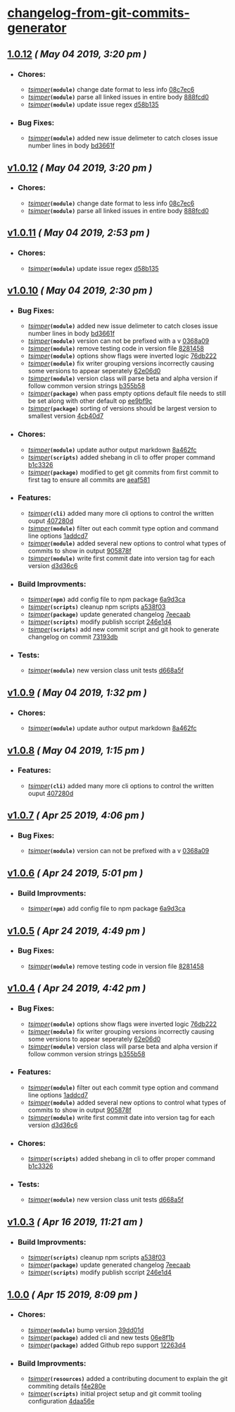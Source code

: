 # [changelog-from-git-commits-generator](https://github.com/simpert/changelog-from-git-commits-generator/blob/master/README.md)    


## [1.0.12](https://github.com/simpert/changelog-from-git-commits-generator/tags/1.0.12) *( May 04 2019, 3:20 pm )* 

- ### Chores:
   - *[tsimper](mailto:tommy@gmetrix.net)***`(module)`**  change date format to less info [08c7ec6](https://github.com/simpert/changelog-from-git-commits-generator/commit/08c7ec6e217567ed4e634a3b52672970576741c0)
   - *[tsimper](mailto:tommy@gmetrix.net)***`(module)`**  parse all linked issues in entire body [888fcd0](https://github.com/simpert/changelog-from-git-commits-generator/commit/888fcd08a1d397bce3e6a74fbfadeb526397f477)
   - *[tsimper](mailto:tommy@gmetrix.net)***`(module)`**  update issue regex [d58b135](https://github.com/simpert/changelog-from-git-commits-generator/commit/d58b135268ce18b9094a4fe794f7dac4214855eb)


- ### Bug Fixes:
   - *[tsimper](mailto:tommy@gmetrix.net)***`(module)`**  added new issue delimeter to catch closes issue number lines in body [bd3661f](https://github.com/simpert/changelog-from-git-commits-generator/commit/bd3661fc4add2887bf9181f8baf749b602729894)


## [v1.0.12](https://github.com/simpert/changelog-from-git-commits-generator/tags/1.0.12) *( May 04 2019, 3:20 pm )* 

- ### Chores:
   - *[tsimper](mailto:tommy@gmetrix.net)***`(module)`**  change date format to less info [08c7ec6](https://github.com/simpert/changelog-from-git-commits-generator/commit/08c7ec6e217567ed4e634a3b52672970576741c0)
   - *[tsimper](mailto:tommy@gmetrix.net)***`(module)`**  parse all linked issues in entire body [888fcd0](https://github.com/simpert/changelog-from-git-commits-generator/commit/888fcd08a1d397bce3e6a74fbfadeb526397f477)


## [v1.0.11](https://github.com/simpert/changelog-from-git-commits-generator/tags/1.0.11) *( May 04 2019, 2:53 pm )* 

- ### Chores:
   - *[tsimper](mailto:tommy@gmetrix.net)***`(module)`**  update issue regex [d58b135](https://github.com/simpert/changelog-from-git-commits-generator/commit/d58b135268ce18b9094a4fe794f7dac4214855eb)


## [v1.0.10](https://github.com/simpert/changelog-from-git-commits-generator/tags/1.0.10) *( May 04 2019, 2:30 pm )* 

- ### Bug Fixes:
   - *[tsimper](mailto:tommy@gmetrix.net)***`(module)`**  added new issue delimeter to catch closes issue number lines in body [bd3661f](https://github.com/simpert/changelog-from-git-commits-generator/commit/bd3661fc4add2887bf9181f8baf749b602729894)
   - *[tsimper](mailto:tommysimper@hotmail.com)***`(module)`**  version can not be prefixed with a v [0368a09](https://github.com/simpert/changelog-from-git-commits-generator/commit/0368a096d21644078c4fa64090457a0c67db712a)
   - *[tsimper](mailto:tommysimper@hotmail.com)***`(module)`**  remove testing code in version file [8281458](https://github.com/simpert/changelog-from-git-commits-generator/commit/8281458eb00afe0b2b255c31f45a8e8b44a85eda)
   - *[tsimper](mailto:tommysimper@hotmail.com)***`(module)`**  options show flags were inverted logic [76db222](https://github.com/simpert/changelog-from-git-commits-generator/commit/76db222dc7701e784fdb4eab8f18252f0c34f8db)
   - *[tsimper](mailto:tommysimper@hotmail.com)***`(module)`**  fix writer grouping versions incorrectly causing some versions to appear seperately [62e06d0](https://github.com/simpert/changelog-from-git-commits-generator/commit/62e06d076ac19222bfd8829809b294d5437f29ef)
   - *[tsimper](mailto:tommysimper@hotmail.com)***`(module)`**  version class will parse beta and alpha version if follow common version strings [b355b58](https://github.com/simpert/changelog-from-git-commits-generator/commit/b355b58a880aca170b761cf1dd41a595038c0111)
   - *[tsimper](mailto:tommysimper@hotmail.com)***`(package)`**  when pass empty options default file needs to still be set along with other default op [ee9bf9c](https://github.com/simpert/changelog-from-git-commits-generator/commit/ee9bf9c463993cf1611d76663209be4efd4312f6)
   - *[tsimper](mailto:tommysimper@hotmail.com)***`(package)`**  sorting of versions should be largest version to smallest version [4cb40d7](https://github.com/simpert/changelog-from-git-commits-generator/commit/4cb40d7647a99dbf354051b988ddad8a25fd40f9)


- ### Chores:
   - *[tsimper](mailto:tommy@gmetrix.net)***`(module)`**  update author output markdown [8a462fc](https://github.com/simpert/changelog-from-git-commits-generator/commit/8a462fcd9555a4651791f9e29d6588666711e3fd)
   - *[tsimper](mailto:tommysimper@hotmail.com)***`(scripts)`**  added shebang in cli to offer proper command [b1c3326](https://github.com/simpert/changelog-from-git-commits-generator/commit/b1c332660df6d6e554e8ab64d15e3865e7dfb134)
   - *[tsimper](mailto:tommysimper@hotmail.com)***`(package)`**  modified to get git commits from first commit to first tag to ensure all commits are [aeaf581](https://github.com/simpert/changelog-from-git-commits-generator/commit/aeaf581bb9fe1f44acc25d113a75ac2a298c99bf)


- ### Features:
   - *[tsimper](mailto:tommy@gmetrix.net)***`(cli)`**  added many more cli options to control the written ouput [407280d](https://github.com/simpert/changelog-from-git-commits-generator/commit/407280ddd4ef76ae9f0cb7a4cac66b7fd5f05654)
   - *[tsimper](mailto:tommysimper@hotmail.com)***`(module)`**  filter out each commit type option and command line options [1addcd7](https://github.com/simpert/changelog-from-git-commits-generator/commit/1addcd77fa8daf8837bee451e5757dcaa21d8785)
   - *[tsimper](mailto:tommysimper@hotmail.com)***`(module)`**  added several new options to control what types of commits to show in output [905878f](https://github.com/simpert/changelog-from-git-commits-generator/commit/905878fde4e3eda1b3c7af1b69e7d8e185bee6b1)
   - *[tsimper](mailto:tommysimper@hotmail.com)***`(module)`**  write first commit date into version tag for each version [d3d36c6](https://github.com/simpert/changelog-from-git-commits-generator/commit/d3d36c665c98865420bd5393b5091522ae21c13f)


- ### Build Improvments:
   - *[tsimper](mailto:tommysimper@hotmail.com)***`(npm)`**  add config file to npm package [6a9d3ca](https://github.com/simpert/changelog-from-git-commits-generator/commit/6a9d3caac616f59247f0061ceb529a4fb71ebe24)
   - *[tsimper](mailto:tommysimper@hotmail.com)***`(scripts)`**  cleanup npm scripts [a538f03](https://github.com/simpert/changelog-from-git-commits-generator/commit/a538f0331bbf1de91faaae5b1297d9b338e8e701)
   - *[tsimper](mailto:tommysimper@hotmail.com)***`(package)`**  update generated changelog [7eecaab](https://github.com/simpert/changelog-from-git-commits-generator/commit/7eecaab4aca32ec6835b017cb27dbccb0c0fc9b9)
   - *[tsimper](mailto:tommysimper@hotmail.com)***`(scripts)`**  modify publish sccript [246e1d4](https://github.com/simpert/changelog-from-git-commits-generator/commit/246e1d41e7a38e3dcd91b723f09ca6c4bb35e47f)
   - *[tsimper](mailto:tommysimper@hotmail.com)***`(scripts)`**  add new commit script and git hook to generate changelog on commit [73193db](https://github.com/simpert/changelog-from-git-commits-generator/commit/73193db7ac1bb859e2e313361e8e5e0bf1f153d2)


- ### Tests:
   - *[tsimper](mailto:tommysimper@hotmail.com)***`(module)`**  new version class unit tests [d668a5f](https://github.com/simpert/changelog-from-git-commits-generator/commit/d668a5f0368cafec2c16ee760f3e97a8717ad6e7)


## [v1.0.9](https://github.com/simpert/changelog-from-git-commits-generator/tags/1.0.9) *( May 04 2019, 1:32 pm )* 

- ### Chores:
   - *[tsimper](mailto:tommy@gmetrix.net)***`(module)`**  update author output markdown [8a462fc](https://github.com/simpert/changelog-from-git-commits-generator/commit/8a462fcd9555a4651791f9e29d6588666711e3fd)


## [v1.0.8](https://github.com/simpert/changelog-from-git-commits-generator/tags/1.0.8) *( May 04 2019, 1:15 pm )* 

- ### Features:
   - *[tsimper](mailto:tommy@gmetrix.net)***`(cli)`**  added many more cli options to control the written ouput [407280d](https://github.com/simpert/changelog-from-git-commits-generator/commit/407280ddd4ef76ae9f0cb7a4cac66b7fd5f05654)


## [v1.0.7](https://github.com/simpert/changelog-from-git-commits-generator/tags/1.0.7) *( Apr 25 2019, 4:06 pm )* 

- ### Bug Fixes:
   - *[tsimper](mailto:tommysimper@hotmail.com)***`(module)`**  version can not be prefixed with a v [0368a09](https://github.com/simpert/changelog-from-git-commits-generator/commit/0368a096d21644078c4fa64090457a0c67db712a)


## [v1.0.6](https://github.com/simpert/changelog-from-git-commits-generator/tags/1.0.6) *( Apr 24 2019, 5:01 pm )* 

- ### Build Improvments:
   - *[tsimper](mailto:tommysimper@hotmail.com)***`(npm)`**  add config file to npm package [6a9d3ca](https://github.com/simpert/changelog-from-git-commits-generator/commit/6a9d3caac616f59247f0061ceb529a4fb71ebe24)


## [v1.0.5](https://github.com/simpert/changelog-from-git-commits-generator/tags/1.0.5) *( Apr 24 2019, 4:49 pm )* 

- ### Bug Fixes:
   - *[tsimper](mailto:tommysimper@hotmail.com)***`(module)`**  remove testing code in version file [8281458](https://github.com/simpert/changelog-from-git-commits-generator/commit/8281458eb00afe0b2b255c31f45a8e8b44a85eda)


## [v1.0.4](https://github.com/simpert/changelog-from-git-commits-generator/tags/1.0.4) *( Apr 24 2019, 4:42 pm )* 

- ### Bug Fixes:
   - *[tsimper](mailto:tommysimper@hotmail.com)***`(module)`**  options show flags were inverted logic [76db222](https://github.com/simpert/changelog-from-git-commits-generator/commit/76db222dc7701e784fdb4eab8f18252f0c34f8db)
   - *[tsimper](mailto:tommysimper@hotmail.com)***`(module)`**  fix writer grouping versions incorrectly causing some versions to appear seperately [62e06d0](https://github.com/simpert/changelog-from-git-commits-generator/commit/62e06d076ac19222bfd8829809b294d5437f29ef)
   - *[tsimper](mailto:tommysimper@hotmail.com)***`(module)`**  version class will parse beta and alpha version if follow common version strings [b355b58](https://github.com/simpert/changelog-from-git-commits-generator/commit/b355b58a880aca170b761cf1dd41a595038c0111)


- ### Features:
   - *[tsimper](mailto:tommysimper@hotmail.com)***`(module)`**  filter out each commit type option and command line options [1addcd7](https://github.com/simpert/changelog-from-git-commits-generator/commit/1addcd77fa8daf8837bee451e5757dcaa21d8785)
   - *[tsimper](mailto:tommysimper@hotmail.com)***`(module)`**  added several new options to control what types of commits to show in output [905878f](https://github.com/simpert/changelog-from-git-commits-generator/commit/905878fde4e3eda1b3c7af1b69e7d8e185bee6b1)
   - *[tsimper](mailto:tommysimper@hotmail.com)***`(module)`**  write first commit date into version tag for each version [d3d36c6](https://github.com/simpert/changelog-from-git-commits-generator/commit/d3d36c665c98865420bd5393b5091522ae21c13f)


- ### Chores:
   - *[tsimper](mailto:tommysimper@hotmail.com)***`(scripts)`**  added shebang in cli to offer proper command [b1c3326](https://github.com/simpert/changelog-from-git-commits-generator/commit/b1c332660df6d6e554e8ab64d15e3865e7dfb134)


- ### Tests:
   - *[tsimper](mailto:tommysimper@hotmail.com)***`(module)`**  new version class unit tests [d668a5f](https://github.com/simpert/changelog-from-git-commits-generator/commit/d668a5f0368cafec2c16ee760f3e97a8717ad6e7)


## [v1.0.3](https://github.com/simpert/changelog-from-git-commits-generator/tags/1.0.3) *( Apr 16 2019, 11:21 am )* 

- ### Build Improvments:
   - *[tsimper](mailto:tommysimper@hotmail.com)***`(scripts)`**  cleanup npm scripts [a538f03](https://github.com/simpert/changelog-from-git-commits-generator/commit/a538f0331bbf1de91faaae5b1297d9b338e8e701)
   - *[tsimper](mailto:tommysimper@hotmail.com)***`(package)`**  update generated changelog [7eecaab](https://github.com/simpert/changelog-from-git-commits-generator/commit/7eecaab4aca32ec6835b017cb27dbccb0c0fc9b9)
   - *[tsimper](mailto:tommysimper@hotmail.com)***`(scripts)`**  modify publish sccript [246e1d4](https://github.com/simpert/changelog-from-git-commits-generator/commit/246e1d41e7a38e3dcd91b723f09ca6c4bb35e47f)


## [1.0.0](https://github.com/simpert/changelog-from-git-commits-generator/tags/1.0.0) *( Apr 15 2019, 8:09 pm )* 

- ### Chores:
   - *[tsimper](mailto:tommy@gmetrix.net)***`(module)`**  bump version [39dd01d](https://github.com/simpert/changelog-from-git-commits-generator/commit/39dd01d3b93fa59e882c8b5e4d0f58bc41f9d817)
   - *[tsimper](mailto:tommy@gmetrix.net)***`(package)`**  added cli and new tests [06e8f1b](https://github.com/simpert/changelog-from-git-commits-generator/commit/06e8f1b118ff1863c675c7f8629ac198786fc27c)
   - *[tsimper](mailto:tommy@gmetrix.net)***`(package)`**  added Github repo support [12263d4](https://github.com/simpert/changelog-from-git-commits-generator/commit/12263d4a562ea1d839532786bfdaa48fa1300b82)


- ### Build Improvments:
   - *[tsimper](mailto:tommy@gmetrix.net)***`(resources)`**  added a contributing document to explain the git commiting details [f4e280e](https://github.com/simpert/changelog-from-git-commits-generator/commit/f4e280eb551d864315d9432a005dcb5a0a804ff1)
   - *[tsimper](mailto:tommy@gmetrix.net)***`(scripts)`**  initial project setup and git commit tooling configuration [4daa56e](https://github.com/simpert/changelog-from-git-commits-generator/commit/4daa56ee1786cec9f4216547ce4ca0cbd439ab20)